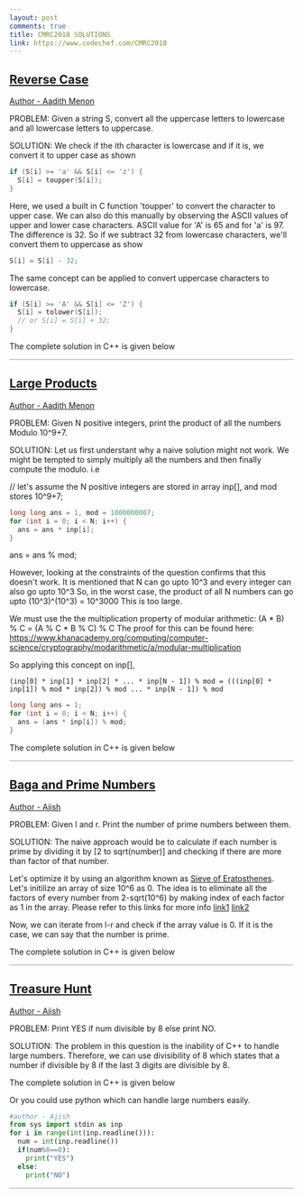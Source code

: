 ```yaml
---
layout: post
comments: true
title: CMRC2018 SOLUTIONS
link: https://www.codechef.com/CMRC2018
---
```


## [Reverse Case](https://www.codechef.com/problems/REVCASE)

[Author - Aadith Menon](https://github.com/adithm)

PROBLEM: Given a string S, convert all the uppercase letters to lowercase and all lowercase letters to uppercase.

SOLUTION:
We check if the ith character is lowercase and if it is, we convert it to upper case as shown

```C
if (S[i] >= 'a' && S[i] <= 'z') {
  S[i] = toupper(S[i]);
}
```

Here, we used a built in C function 'toupper' to convert the character to upper case. We can also do this
manually by observing the ASCII values of upper and lower case characters. 
ASCII value for 'A' is 65 and for 'a' is 97. The difference is 32. So if we subtract 32 from lowercase
characters, we'll convert them to uppercase as show

```C
S[i] = S[i] - 32;
```

The same concept can be applied to convert uppercase characters to lowercase.

```C
if (S[i] >= 'A' && S[i] <= 'Z') {
  S[i] = tolower(S[i]);
  // or S[i] = S[i] + 32;
}
```

The complete solution in C++ is given below

<script src="https://gist.github.com/ajish097/2e87276cf0db680e5fbdfaf393dbc515.js"></script>


<hr style="height:2px;border:none;color:#ccc;background-color:#ccc;" />

## [Large Products](https://www.codechef.com/problems/ANUPROD)

[Author - Aadith Menon](https://github.com/adithm)

PROBLEM: Given N positive integers, print the product of all the numbers Modulo 10^9+7.

SOLUTION: Let us first understant why a naive solution might not work. 
We might be tempted to simply multiply all the numbers and then finally compute the modulo. i.e

// let's assume the N positive integers are stored in array inp[], and mod stores 10^9+7;

```C
long long ans = 1, mod = 1000000007;
for (int i = 0; i < N; i++) {
  ans = ans * inp[i];
}
```

ans = ans % mod;

However, looking at the constraints of the question confirms that this doesn't work.
It is mentioned that N can go upto 10^3 and every integer can also go upto 10^3
So, in the worst case, the product of all N numbers can go upto (10^3)^(10^3) = 10^3000
This is too large. 

We must use the the multiplication property of modular arithmetic:
  (A * B) % C = (A % C * B % C) % C
The proof for this can be found here:
  https://www.khanacademy.org/computing/computer-science/cryptography/modarithmetic/a/modular-multiplication

So applying this concept on inp[],

```
(inp[0] * inp[1] * inp[2] * ... * inp[N - 1]) % mod = (((inp[0] * inp[1]) % mod * inp[2]) % mod ... * inp[N - 1]) % mod
```
```C
long long ans = 1;
for (int i = 0; i < N; i++) {
  ans = (ans * inp[i]) % mod;
}
```

The complete solution in C++ is given below

<script src="https://gist.github.com/ajish097/c0ee30b066d3f9d5762bed04e9cc8945.js"></script>

<hr style="height:2px;border:none;color:#ccc;background-color:#ccc;" />

## [Baga and Prime Numbers](https://www.codechef.com/CMRC2018/problems/BAGAPRIM)

[Author - Ajish](https://github.com/ajish097)

PROBLEM: Given l and r. Print the number of prime numbers between them.

SOLUTION: The naive approach would be to calculate if each number is prime by dividing it by [2 to sqrt(number)] and checking if there are more than factor of that number.

Let's optimize it by using an algorithm known as [Sieve of Eratosthenes](https://en.wikipedia.org/wiki/Sieve_of_Eratosthenes). 
Let's initilize an array of size 10^6 as 0. The idea is to eliminate all the factors of every number from 2-sqrt(10^6) by making index of each factor as 1 in the array. Please refer to this links for more info [link1](https://www.youtube.com/watch?v=eKp56OLhoQs) [link2](https://www.geeksforgeeks.org/sieve-of-eratosthenes/)

Now, we can iterate from l-r and check if the array value is 0. If it is the case, we can say that the number is prime.

The complete solution in C++ is given below

<script src="https://gist.github.com/ajish097/9ba830e9254e319b99878306d032f5f8.js"></script>

<hr style="height:2px;border:none;color:#ccc;background-color:#ccc;" />

## [Treasure Hunt](https://www.codechef.com/CMRC2018/problems/THC1)

[Author - Ajish](https://github.com/ajish097)

PROBLEM: Print YES if num divisible by 8 else print NO.

SOLUTION: The problem in this question is the inability of C++ to handle large numbers. Therefore, we can use divisibility of 8 which states that a number if divisible by 8 if the last 3 digits are divisible by 8.

The complete solution in C++ is given below

<script src="https://gist.github.com/ajish097/f93b2e0241245d0528a9d4ed459a4609.js"></script>

Or you could use python which can handle large numbers easily. 

```python
#author - Ajish
from sys import stdin as inp  
for i in range(int(inp.readline())):
  num = int(inp.readline())
  if(num%8==0):
    print("YES")
  else:
    print("NO")
```

<hr style="height:2px;border:none;color:#ccc;background-color:#ccc;" />
